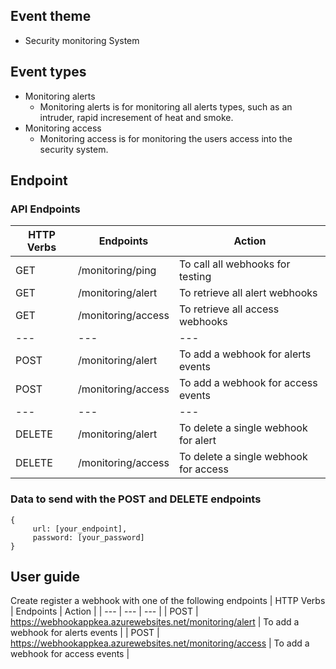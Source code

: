 ## Event theme
- Security monitoring System

## Event types
- Monitoring alerts
    - Monitoring alerts is for monitoring all alerts types, such as an intruder, rapid incresement of heat and smoke.
- Monitoring access
    - Monitoring access is for monitoring the users access into the security system.


## Endpoint
### API Endpoints
| HTTP Verbs | Endpoints | Action |
| --- | --- | --- |
| GET | /monitoring/ping | To call all webhooks for testing |
| GET | /monitoring/alert | To retrieve all alert webhooks |
| GET | /monitoring/access | To retrieve all access webhooks |
| --- | --- | --- |
| POST | /monitoring/alert | To add a webhook for alerts events |
| POST | /monitoring/access | To add a webhook for access events |
| --- | --- | --- |
| DELETE | /monitoring/alert | To delete a single webhook for alert |
| DELETE | /monitoring/access | To delete a single webhook for access |

### Data to send with the POST and DELETE endpoints
````
{
     url: [your_endpoint], 
     password: [your_password]
}
````

## User guide

Create register a webhook with one of the following endpoints
| HTTP Verbs | Endpoints | Action |
| --- | --- | --- |
| POST | https://webhookappkea.azurewebsites.net/monitoring/alert | To add a webhook for alerts events |
| POST | https://webhookappkea.azurewebsites.net/monitoring/access | To add a webhook for access events |